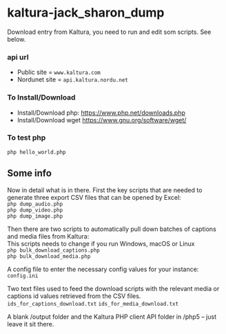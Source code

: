 # kaltura-jack_sharon_dump
Download entry from Kaltura, you need to run and edit som scripts. See below.

### api url
* Public site = `www.kaltura.com`
* Nordunet site = `api.kaltura.nordu.net`

### To Install/Download
* Install/Download php:
https://www.php.net/downloads.php
* Install/Download wget
https://www.gnu.org/software/wget/

### To test php
`php hello_world.php`

## Some info
Now in detail what is in there. First the key scripts that are needed to generate three export CSV files that can be opened by Excel:\
`php dump_audio.php`\
`php dump_video.php`\
`php dump_image.php`
 
Then there are two scripts to automatically pull down batches of captions and media files from Kaltura:\
This scripts needs to change if you run Windows, macOS or Linux\
`php bulk_download_captions.php`\
`php bulk_download_media.php`
 
A config file to enter the necessary config values for your instance:\
`config.ini`

Two text files used to feed the download scripts with the relevant media or captions id values retrieved from the CSV files.
`ids_for_captions_download.txt`
`ids_for_media_download.txt`

A blank /output folder  and the Kaltura PHP client API folder in /php5 – just leave it sit there.
